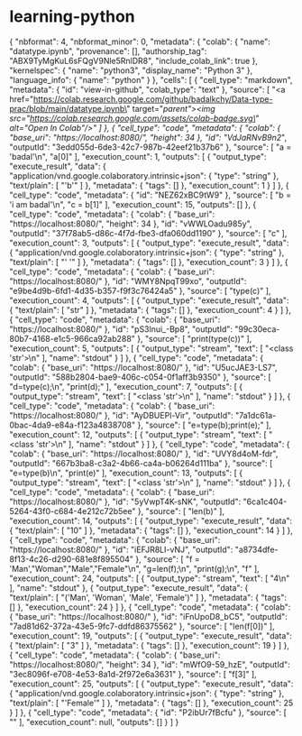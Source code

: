 # learning-python
{
  "nbformat": 4,
  "nbformat_minor": 0,
  "metadata": {
    "colab": {
      "name": "datatype.ipynb",
      "provenance": [],
      "authorship_tag": "ABX9TyMgKuL6sFQgV9Nle5RnlDR8",
      "include_colab_link": true
    },
    "kernelspec": {
      "name": "python3",
      "display_name": "Python 3"
    },
    "language_info": {
      "name": "python"
    }
  },
  "cells": [
    {
      "cell_type": "markdown",
      "metadata": {
        "id": "view-in-github",
        "colab_type": "text"
      },
      "source": [
        "<a href=\"https://colab.research.google.com/github/badalkchy/Data-type-prac/blob/main/datatype.ipynb\" target=\"_parent\"><img src=\"https://colab.research.google.com/assets/colab-badge.svg\" alt=\"Open In Colab\"/></a>"
      ]
    },
    {
      "cell_type": "code",
      "metadata": {
        "colab": {
          "base_uri": "https://localhost:8080/",
          "height": 34
        },
        "id": "VdJaRNvB9n2_",
        "outputId": "3edd055d-6de3-42c7-987b-42eef21b37b6"
      },
      "source": [
        "a = 'badal'\n",
        "a[0]"
      ],
      "execution_count": 1,
      "outputs": [
        {
          "output_type": "execute_result",
          "data": {
            "application/vnd.google.colaboratory.intrinsic+json": {
              "type": "string"
            },
            "text/plain": [
              "'b'"
            ]
          },
          "metadata": {
            "tags": []
          },
          "execution_count": 1
        }
      ]
    },
    {
      "cell_type": "code",
      "metadata": {
        "id": "NEZ62xBC9tW9"
      },
      "source": [
        "b = 'i am badal'\n",
        "c = b[1]"
      ],
      "execution_count": 15,
      "outputs": []
    },
    {
      "cell_type": "code",
      "metadata": {
        "colab": {
          "base_uri": "https://localhost:8080/",
          "height": 34
        },
        "id": "vWWLOadu985y",
        "outputId": "37f78ab5-d86c-4f7d-fbe3-dfa060dd1190"
      },
      "source": [
        "c"
      ],
      "execution_count": 3,
      "outputs": [
        {
          "output_type": "execute_result",
          "data": {
            "application/vnd.google.colaboratory.intrinsic+json": {
              "type": "string"
            },
            "text/plain": [
              "' '"
            ]
          },
          "metadata": {
            "tags": []
          },
          "execution_count": 3
        }
      ]
    },
    {
      "cell_type": "code",
      "metadata": {
        "colab": {
          "base_uri": "https://localhost:8080/"
        },
        "id": "WMY8NpqT99xo",
        "outputId": "e9be4d9b-6fd1-4d35-b357-f9f3c76424a5"
      },
      "source": [
        "type(c)"
      ],
      "execution_count": 4,
      "outputs": [
        {
          "output_type": "execute_result",
          "data": {
            "text/plain": [
              "str"
            ]
          },
          "metadata": {
            "tags": []
          },
          "execution_count": 4
        }
      ]
    },
    {
      "cell_type": "code",
      "metadata": {
        "colab": {
          "base_uri": "https://localhost:8080/"
        },
        "id": "pS3lnui_-Bp8",
        "outputId": "99c30eca-80b7-4168-e1c5-966ca92ab288"
      },
      "source": [
        "print(type(c))"
      ],
      "execution_count": 5,
      "outputs": [
        {
          "output_type": "stream",
          "text": [
            "<class 'str'>\n"
          ],
          "name": "stdout"
        }
      ]
    },
    {
      "cell_type": "code",
      "metadata": {
        "colab": {
          "base_uri": "https://localhost:8080/"
        },
        "id": "U5ucJAE3-LS7",
        "outputId": "588b2804-bae9-406c-c054-0f1aff3b9350"
      },
      "source": [
        "d=type(c);\n",
        "print(d);"
      ],
      "execution_count": 7,
      "outputs": [
        {
          "output_type": "stream",
          "text": [
            "<class 'str'>\n"
          ],
          "name": "stdout"
        }
      ]
    },
    {
      "cell_type": "code",
      "metadata": {
        "colab": {
          "base_uri": "https://localhost:8080/"
        },
        "id": "AyDBUEPl-Vir",
        "outputId": "7a1dc61a-0bac-4da9-e84a-f123a4838708"
      },
      "source": [
        "e=type(b);print(e);"
      ],
      "execution_count": 12,
      "outputs": [
        {
          "output_type": "stream",
          "text": [
            "<class 'str'>\n"
          ],
          "name": "stdout"
        }
      ]
    },
    {
      "cell_type": "code",
      "metadata": {
        "colab": {
          "base_uri": "https://localhost:8080/"
        },
        "id": "UVY8d4oM-fdr",
        "outputId": "667b3ba8-c3a2-4b66-ca4a-b06264d111ba"
      },
      "source": [
        "e=type(b)\n",
        "print(e)"
      ],
      "execution_count": 13,
      "outputs": [
        {
          "output_type": "stream",
          "text": [
            "<class 'str'>\n"
          ],
          "name": "stdout"
        }
      ]
    },
    {
      "cell_type": "code",
      "metadata": {
        "colab": {
          "base_uri": "https://localhost:8080/"
        },
        "id": "5yVwpT4K-sNK",
        "outputId": "6ca1c404-5264-43f0-c684-4e212c72b5ee"
      },
      "source": [
        "len(b)"
      ],
      "execution_count": 14,
      "outputs": [
        {
          "output_type": "execute_result",
          "data": {
            "text/plain": [
              "10"
            ]
          },
          "metadata": {
            "tags": []
          },
          "execution_count": 14
        }
      ]
    },
    {
      "cell_type": "code",
      "metadata": {
        "colab": {
          "base_uri": "https://localhost:8080/"
        },
        "id": "iEFJR8LI-vNJ",
        "outputId": "a8734dfe-8f13-4c26-d290-681e8f895504"
      },
      "source": [
        "f = 'Man',\"Woman\",\"Male\",\"Female\"\n",
        "g=len(f);\n",
        "print(g);\n",
        "f"
      ],
      "execution_count": 24,
      "outputs": [
        {
          "output_type": "stream",
          "text": [
            "4\n"
          ],
          "name": "stdout"
        },
        {
          "output_type": "execute_result",
          "data": {
            "text/plain": [
              "('Man', 'Woman', 'Male', 'Female')"
            ]
          },
          "metadata": {
            "tags": []
          },
          "execution_count": 24
        }
      ]
    },
    {
      "cell_type": "code",
      "metadata": {
        "colab": {
          "base_uri": "https://localhost:8080/"
        },
        "id": "iFnUpoD8_bC5",
        "outputId": "7ad81d62-372a-43e5-9fc7-ddfd86375562"
      },
      "source": [
        "len(f[0])"
      ],
      "execution_count": 19,
      "outputs": [
        {
          "output_type": "execute_result",
          "data": {
            "text/plain": [
              "3"
            ]
          },
          "metadata": {
            "tags": []
          },
          "execution_count": 19
        }
      ]
    },
    {
      "cell_type": "code",
      "metadata": {
        "colab": {
          "base_uri": "https://localhost:8080/",
          "height": 34
        },
        "id": "mWfO9-59_hzE",
        "outputId": "3ec8096f-e708-4e53-8a1d-2f972e6a3631"
      },
      "source": [
        "f[3]"
      ],
      "execution_count": 25,
      "outputs": [
        {
          "output_type": "execute_result",
          "data": {
            "application/vnd.google.colaboratory.intrinsic+json": {
              "type": "string"
            },
            "text/plain": [
              "'Female'"
            ]
          },
          "metadata": {
            "tags": []
          },
          "execution_count": 25
        }
      ]
    },
    {
      "cell_type": "code",
      "metadata": {
        "id": "P2ibUr7fBcfu"
      },
      "source": [
        ""
      ],
      "execution_count": null,
      "outputs": []
    }
  ]
}
